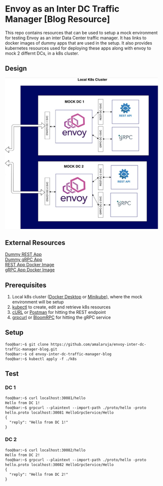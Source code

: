 # Envoy as an Inter DC Traffic Manager [Blog Resource]

This repo contains resources that can be used to setup a mock environment for testing Envoy as an inter Data Center traffic manager. It has links to docker images of dummy apps that are used in the setup. It also provides kubernetes resources used for deploying these apps along with envoy to mock 2 differnt DCs, in a k8s cluster.

## Design

![Mock Environment](https://raw.githubusercontent.com/amalaruja/envoy-inter-dc-traffic-manager-blog/main/assets/mock-environment.jpg)

## External Resources

[Dummy REST App](https://github.com/amalaruja/go-hello-rest) <br/>
[Dummy gRPC App](https://github.com/amalaruja/go-hello-grpc) <br/>
[REST App Docker Image](https://hub.docker.com/repository/docker/kalip/hello-rest) <br/>
[gRPC App Docker Image](https://hub.docker.com/repository/docker/kalip/hello-grpc) <br/>

## Prerequisites

1. Local k8s cluster ([Docker Desktop](https://www.docker.com/products/docker-desktop) or [Minikube](https://minikube.sigs.k8s.io/docs/start/)), where the mock environment will be setup
2. [kubectl](https://kubernetes.io/docs/tasks/tools/install-kubectl/) to create, edit and retrieve k8s resources
3. [cURL](https://curl.haxx.se/download.html) or [Postman](https://www.postman.com/) for hitting the REST endpoint
4. [grpcurl](https://github.com/fullstorydev/grpcurl) or [BloomRPC](https://github.com/uw-labs/bloomrpc) for hitting the gRPC service

## Setup

```console
foo@bar:~$ git clone https://github.com/amalaruja/envoy-inter-dc-traffic-manager-blog.git
foo@bar:~$ cd envoy-inter-dc-traffic-manager-blog
foo@bar:~$ kubectl apply -f ./k8s
```

## Test

### DC 1
```console
foo@bar:~$ curl localhost:30081/hello
Hello from DC 1!
foo@bar:~$ grpcurl --plaintext --import-path ./proto/hello -proto hello.proto localhost:30081 HelloGrpcService/Hello
{
  "reply": "Hello from DC 1!"
}
```
### DC 2
```console
foo@bar:~$ curl localhost:30082/hello
Hello from DC 2!
foo@bar:~$ grpcurl --plaintext --import-path ./proto/hello -proto hello.proto localhost:30082 HelloGrpcService/Hello
{
  "reply": "Hello from DC 2!"
}
```
